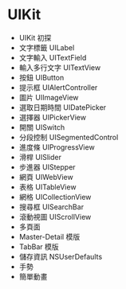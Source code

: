 # UIKit

- UIKit 初探
- 文字標籤 UILabel
- 文字輸入 UITextField
- 輸入多行文字 UITextView
- 按鈕 UIButton
- 提示框 UIAlertController
- 圖片 UIImageView
- 選取日期時間 UIDatePicker
- 選擇器 UIPickerView
- 開關 UISwitch
- 分段控制 UISegmentedControl
- 進度條 UIProgressView
- 滑桿 UISlider
- 步進器 UIStepper
- 網頁 UIWebView
- 表格 UITableView
- 網格 UICollectionView
- 搜尋框 UISearchBar
- 滾動視圖 UIScrollView
- 多頁面
- Master-Detail 模版
- TabBar 模版
- 儲存資訊 NSUserDefaults
- 手勢
- 簡單動畫

